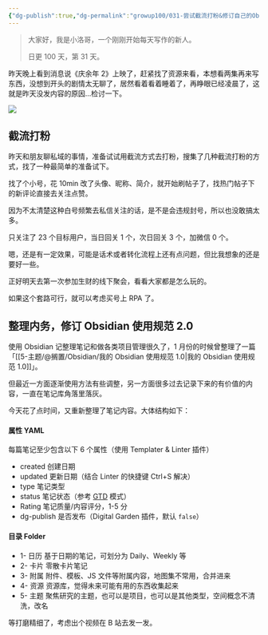 ```yaml
---
{"dg-publish":true,"dg-permalink":"growup100/031-尝试截流打粉&修订自己的Obsidian使用规范2.0","permalink":"/growup100/031-尝试截流打粉&修订自己的Obsidian使用规范2.0/","tags":["小洛哥成长笔记"],"noteIcon":"1","created":"2024-05-17","updated":"2024-05-17"}
---
```



> 大家好，我是小洛哥，一个刚刚开始每天写作的新人。
> 
> 日更 100 天，第 31 天。

昨天晚上看到消息说《庆余年 2》上映了，赶紧找了资源来看，本想看两集再来写东西，没想到开头的剧情太无聊了，居然看着看着睡着了，再睁眼已经凌晨了，这就是昨天没发内容的原因...检讨一下。

![](http://img.xlg.life/images%2F2024%2F05%2F17%2F20240517235725-9cddf0a8b22d626a0e0f1ecf353e7948.png)

## 截流打粉
昨天和朋友聊私域的事情，准备试试用截流方式去打粉，搜集了几种截流打粉的方式，找了一种最简单的准备试下。

找了个小号，花 10min 改了头像、昵称、简介，就开始刷帖子了，找热门帖子下的新评论直接去关注点赞。

因为不太清楚这种白号频繁去私信关注的话，是不是会违规封号，所以也没敢搞太多。

只关注了 23 个目标用户，当日回关 1 个，次日回关 3 个，加微信 0 个。

嗯，还是有一定效果，可能是话术或者转化流程上还有点问题，但比我想象的还是要好一些。

正好明天去第一次参加生财的线下聚会，看看大家都是怎么玩的。

如果这个套路可行，就可以考虑买号上 RPA 了。

## 整理内务，修订 Obsidian 使用规范 2.0

使用 Obsidian 记整理笔记和做各类项目管理很久了，1 月份的时候曾整理了一篇 「[[5-主题/@搁置/Obsidian/我的 Obsidian 使用规范 1.0\|我的 Obsidian 使用规范 1.0]]」。

但最近一方面逐渐使用方法有些调整，另一方面很多过去记录下来的有价值的内容，一直在笔记库角落里落灰。

今天花了点时间，又重新整理了笔记内容。大体结构如下：

#### 属性 YAML
每篇笔记至少包含以下 6 个属性（使用 Templater & Linter 插件）
- created 创建日期
- updated 更新日期（结合 Linter 的快捷键 Ctrl+S 解决）
- type 笔记类型
- status 笔记状态（参考 [GTD](https://baike.baidu.com/item/GTD) 模式）
- Rating 笔记质量/内容评分，1-5 分
- dg-publish 是否发布（Digital Garden 插件，默认 `false`）

#### 目录 Folder
- 1- 日历 基于日期的笔记，可划分为 Daily、Weekly 等
- 2- 卡片 零散卡片笔记
- 3- 附属 附件、模板、JS 文件等附属内容，地图集不常用，合并进来
- 4- 资源 资源库，觉得未来可能有用的东西收集起来
- 5- 主题 聚焦研究的主题，也可以是项目，也可以是其他类型，空间概念不清洗，改名

等打磨精细了，考虑出个视频在 B 站去发一发。